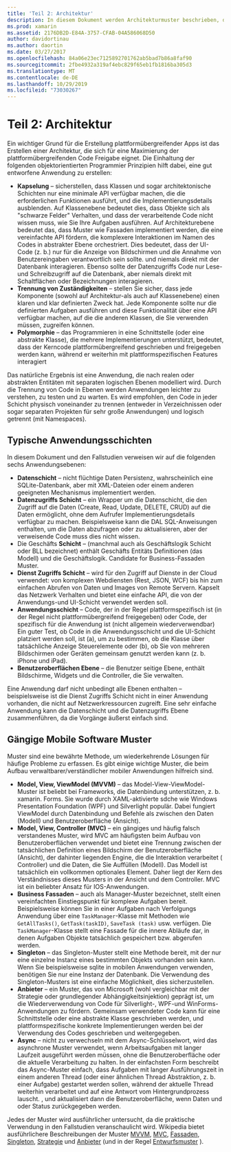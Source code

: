 ```yaml
---
title: 'Teil 2: Architektur'
description: In diesem Dokument werden Architekturmuster beschrieben, die zum entwickeln plattformübergreifender Anwendungen hilfreich sind. Es werden typische Anwendungsebenen (Datenschicht, Datenzugriffs Schicht usw.) und gängige Mobile Software Muster (MVVM, MVC usw.) erläutert.
ms.prod: xamarin
ms.assetid: 2176DB2D-E84A-3757-CFAB-04A586068D50
author: davidortinau
ms.author: daortin
ms.date: 03/27/2017
ms.openlocfilehash: 84a06e23ec7125892701762ab5bad7b86a8faf90
ms.sourcegitcommit: 2fbe4932a319af4ebc829f65eb1fb1816ba305d3
ms.translationtype: MT
ms.contentlocale: de-DE
ms.lasthandoff: 10/29/2019
ms.locfileid: "73030267"
---
```

# <a name="part-2---architecture"></a>Teil 2: Architektur

Ein wichtiger Grund für die Erstellung plattformübergreifender Apps ist das Erstellen einer Architektur, die sich für eine Maximierung der plattformübergreifenden Code Freigabe eignet. Die Einhaltung der folgenden objektorientierten Programmier Prinzipien hilft dabei, eine gut entworfene Anwendung zu erstellen:

- **Kapselung** – sicherstellen, dass Klassen und sogar architektonische Schichten nur eine minimale API verfügbar machen, die die erforderlichen Funktionen ausführt, und die Implementierungsdetails ausblenden. Auf Klassenebene bedeutet dies, dass Objekte sich als "schwarze Felder" Verhalten, und dass der verarbeitende Code nicht wissen muss, wie Sie Ihre Aufgaben ausführen. Auf Architekturebene bedeutet das, dass Muster wie Fassaden implementiert werden, die eine vereinfachte API fördern, die komplexere Interaktionen im Namen des Codes in abstrakter Ebene orchestriert. Dies bedeutet, dass der UI-Code (z. b.) nur für die Anzeige von Bildschirmen und die Annahme von Benutzereingaben verantwortlich sein sollte. und niemals direkt mit der Datenbank interagieren. Ebenso sollte der Datenzugriffs Code nur Lese-und Schreibzugriff auf die Datenbank, aber niemals direkt mit Schaltflächen oder Bezeichnungen interagieren.
- **Trennung von Zuständigkeiten** – stellen Sie sicher, dass jede Komponente (sowohl auf Architektur-als auch auf Klassenebene) einen klaren und klar definierten Zweck hat. Jede Komponente sollte nur die definierten Aufgaben ausführen und diese Funktionalität über eine API verfügbar machen, auf die die anderen Klassen, die Sie verwenden müssen, zugreifen können.
- **Polymorphie** – das Programmieren in eine Schnittstelle (oder eine abstrakte Klasse), die mehrere Implementierungen unterstützt, bedeutet, dass der Kerncode plattformübergreifend geschrieben und freigegeben werden kann, während er weiterhin mit plattformspezifischen Features interagiert

Das natürliche Ergebnis ist eine Anwendung, die nach realen oder abstrakten Entitäten mit separaten logischen Ebenen modelliert wird. Durch die Trennung von Code in Ebenen werden Anwendungen leichter zu verstehen, zu testen und zu warten. Es wird empfohlen, den Code in jeder Schicht physisch voneinander zu trennen (entweder in Verzeichnissen oder sogar separaten Projekten für sehr große Anwendungen) und logisch getrennt (mit Namespaces).

 <a name="Typical_Application_Layers" />

## <a name="typical-application-layers"></a>Typische Anwendungsschichten

In diesem Dokument und den Fallstudien verweisen wir auf die folgenden sechs Anwendungsebenen:

- **Datenschicht** – nicht flüchtige Daten Persistenz, wahrscheinlich eine SQLite-Datenbank, aber mit XML-Dateien oder einem anderen geeigneten Mechanismus implementiert werden.
- **Datenzugriffs Schicht** – ein Wrapper um die Datenschicht, die den Zugriff auf die Daten (Create, Read, Update, DELETE, CRUD) auf die Daten ermöglicht, ohne dem Aufrufer Implementierungsdetails verfügbar zu machen. Beispielsweise kann die DAL SQL-Anweisungen enthalten, um die Daten abzufragen oder zu aktualisieren, aber der verweisende Code muss dies nicht wissen.
- Die Geschäfts **Schicht** – (manchmal auch als Geschäftslogik Schicht oder BLL bezeichnet) enthält Geschäfts Entitäts Definitionen (das Modell) und die Geschäftslogik. Candidate for Business-Fassaden Muster.
- **Dienst Zugriffs Schicht** – wird für den Zugriff auf Dienste in der Cloud verwendet: von komplexen Webdiensten (Rest, JSON, WCF) bis hin zum einfachen Abrufen von Daten und Images von Remote Servern. Kapselt das Netzwerk Verhalten und bietet eine einfache API, die von der Anwendungs-und UI-Schicht verwendet werden soll.
- **Anwendungsschicht** – Code, der in der Regel plattformspezifisch ist (in der Regel nicht plattformübergreifend freigegeben) oder Code, der spezifisch für die Anwendung ist (nicht allgemein wiederverwendbar) Ein guter Test, ob Code in die Anwendungsschicht und die UI-Schicht platziert werden soll, ist (a), um zu bestimmen, ob die Klasse über tatsächliche Anzeige Steuerelemente oder (b), ob Sie von mehreren Bildschirmen oder Geräten gemeinsam genutzt werden kann (z. b. iPhone und iPad).
- **Benutzeroberflächen Ebene** – die Benutzer seitige Ebene, enthält Bildschirme, Widgets und die Controller, die Sie verwalten.

Eine Anwendung darf nicht unbedingt alle Ebenen enthalten – beispielsweise ist die Dienst Zugriffs Schicht nicht in einer Anwendung vorhanden, die nicht auf Netzwerkressourcen zugreift. Eine sehr einfache Anwendung kann die Datenschicht und die Datenzugriffs Ebene zusammenführen, da die Vorgänge äußerst einfach sind.

 <a name="Common_Mobile_Software_Patterns" />

## <a name="common-mobile-software-patterns"></a>Gängige Mobile Software Muster

Muster sind eine bewährte Methode, um wiederkehrende Lösungen für häufige Probleme zu erfassen. Es gibt einige wichtige Muster, die beim Aufbau verwaltbarer/verständlicher mobiler Anwendungen hilfreich sind.

- **Model, View, ViewModel (MVVM)** – das Model-View-ViewModel-Muster ist beliebt bei Frameworks, die Datenbindung unterstützen, z. b. xamarin. Forms. Sie wurde durch XAML-aktivierte sdche wie Windows Presentation Foundation (WPF) und Silverlight populär. Dabei fungiert ViewModel durch Datenbindung und Befehle als zwischen den Daten (Modell) und Benutzeroberfläche (Ansicht).
- **Model, View, Controller (MVC)** – ein gängiges und häufig falsch verstandenes Muster, wird MVC am häufigsten beim Aufbau von Benutzeroberflächen verwendet und bietet eine Trennung zwischen der tatsächlichen Definition eines Bildschirm der Benutzeroberfläche (Ansicht), der dahinter liegenden Engine, die die Interaktion verarbeitet ( Controller) und die Daten, die Sie Auffüllen (Modell). Das Modell ist tatsächlich ein vollkommen optionales Element. Daher liegt der Kern des Verständnisses dieses Musters in der Ansicht und dem Controller. MVC ist ein beliebter Ansatz für IOS-Anwendungen.
- **Business Fassaden** – auch als Manager-Muster bezeichnet, stellt einen vereinfachten Einstiegspunkt für komplexe Aufgaben bereit. Beispielsweise können Sie in einer Aufgaben nach Verfolgungs Anwendung über eine `TaskManager`-Klasse mit Methoden wie `GetAllTasks()`, `GetTask(taskID)`, `SaveTask (task)` usw. verfügen. Die `TaskManager`-Klasse stellt eine Fassade für die innere Abläufe dar, in denen Aufgaben Objekte tatsächlich gespeichert bzw. abgerufen werden.
- **Singleton** – das Singleton-Muster stellt eine Methode bereit, mit der nur eine einzelne Instanz eines bestimmten Objekts vorhanden sein kann. Wenn Sie beispielsweise sqlite in mobilen Anwendungen verwenden, benötigen Sie nur eine Instanz der Datenbank. Die Verwendung des Singleton-Musters ist eine einfache Möglichkeit, dies sicherzustellen.
- **Anbieter** – ein Muster, das von Microsoft (wohl vergleichbar mit der Strategie oder grundlegender Abhängigkeitsinjektion) geprägt ist, um die Wiederverwendung von Code für Silverlight-, WPF-und WinForms-Anwendungen zu fördern. Gemeinsam verwendeter Code kann für eine Schnittstelle oder eine abstrakte Klasse geschrieben werden, und plattformspezifische konkrete Implementierungen werden bei der Verwendung des Codes geschrieben und weitergegeben.
- **Async** – nicht zu verwechseln mit dem Async-Schlüsselwort, wird das asynchrone Muster verwendet, wenn Arbeitsaufgaben mit langer Laufzeit ausgeführt werden müssen, ohne die Benutzeroberfläche oder die aktuelle Verarbeitung zu halten. In der einfachsten Form beschreibt das Async-Muster einfach, dass Aufgaben mit langer Ausführungszeit in einem anderen Thread (oder einer ähnlichen Thread Abstraktion, z. b. einer Aufgabe) gestartet werden sollen, während der aktuelle Thread weiterhin verarbeitet und auf eine Antwort vom Hintergrundprozess lauscht. , und aktualisiert dann die Benutzeroberfläche, wenn Daten und oder Status zurückgegeben werden.

Jedes der Muster wird ausführlicher untersucht, da die praktische Verwendung in den Fallstudien veranschaulicht wird. Wikipedia bietet ausführlichere Beschreibungen der Muster [MVVM](https://en.wikipedia.org/wiki/Model–view–viewmodel), [MVC](https://en.wikipedia.org/wiki/Model–view–controller), [Fassaden](https://en.wikipedia.org/wiki/Facade_pattern), [Singleton](https://en.wikipedia.org/wiki/Singleton_pattern), [Strategie](https://en.wikipedia.org/wiki/Strategy_pattern) und [Anbieter](https://en.wikipedia.org/wiki/Provider_model) (und in der Regel [Entwurfsmuster](https://en.wikipedia.org/wiki/Design_Patterns) ).
